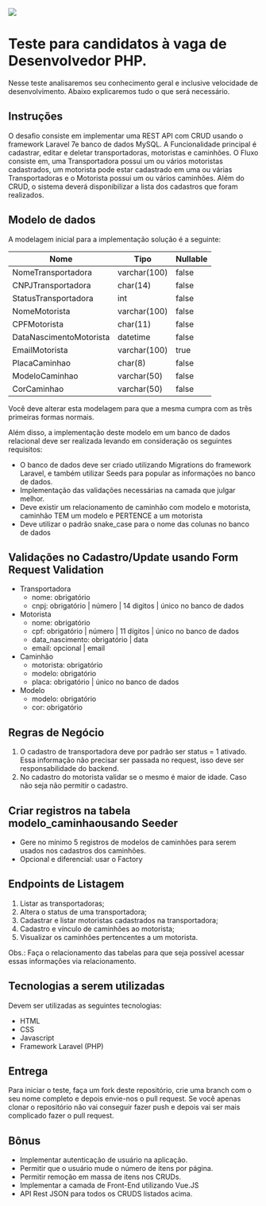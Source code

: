 
[![](https://rodobank.com.br/themes/rodobank/assets/img/logo.png)](https://rodobank.com.br)

# Teste para candidatos à vaga de Desenvolvedor PHP.
Nesse teste analisaremos seu conhecimento geral e inclusive velocidade de desenvolvimento. Abaixo explicaremos tudo o que será necessário.

## Instruções
O desafio consiste em implementar uma REST API com CRUD usando o framework Laravel 7e banco de dados MySQL. A Funcionalidade principal é cadastrar, editar e deletar transportadoras, motoristas e caminhões. O Fluxo consiste em, uma Transportadora possui um ou vários motoristas cadastrados, um motorista pode estar cadastrado em uma ou várias Transportadoras e o Motorista possui um ou vários caminhões. Além do CRUD, o sistema deverá disponibilizar a lista dos cadastros que foram realizados.

## Modelo de dados
A modelagem inicial para a implementação solução é a seguinte:

|Nome|Tipo|Nullable|
|----|----|--------|
|NomeTransportadora|varchar(100)|false|
|CNPJTransportadora|char(14)|false|
|StatusTransportadora|int|false|
|NomeMotorista|varchar(100)|false|
|CPFMotorista|char(11)|false|
|DataNascimentoMotorista|datetime|false|
|EmailMotorista|varchar(100)|true|
|PlacaCaminhao|char(8)|false|
|ModeloCaminhao|varchar(50)|false|
|CorCaminhao|varchar(50)|false|

Você deve alterar esta modelagem para que a mesma cumpra com as três primeiras formas normais.

Além disso, a implementação deste modelo em um banco de dados relacional deve ser realizada levando em consideração os seguintes requisitos:

- O banco de dados deve ser criado utilizando Migrations do framework Laravel, e também utilizar Seeds para popular as informações no banco de dados.
- Implementação das validações necessárias na camada que julgar melhor.
- Deve existir um relacionamento de caminhão com modelo e motorista, caminhão TEM um modelo e PERTENCE a um motorista
- Deve utilizar o padrão snake_case para o nome das colunas no banco de dados

## Validações no Cadastro/Update usando Form Request Validation
- Transportadora
  - nome: obrigatório
  - cnpj: obrigatório | número | 14 digitos | único no banco de dados
- Motorista
  - nome: obrigatório
  - cpf: obrigatório | número | 11 dígitos | único no banco de dados
  - data_nascimento: obrigatório | data
  - email: opcional | email
 - Caminhão
   - motorista: obrigatório
   - modelo: obrigatório
   - placa: obrigatório | único no banco de dados
- Modelo
  - modelo: obrigatório
  - cor: obrigatório

## Regras de Negócio
1. O cadastro de transportadora deve por padrão ser status = 1 ativado. Essa informação não precisar ser passada no request, isso deve ser responsabilidade do backend.
2. No cadastro do motorista validar se o mesmo é maior de idade. Caso não seja não permitir o cadastro.

## Criar registros na tabela modelo_caminhaousando Seeder
- Gere no mínimo 5 registros de modelos de caminhões para serem usados nos cadastros dos caminhões.
 - Opcional e diferencial: usar o Factory
 
 ## Endpoints de Listagem
1. Listar as transportadoras;
2. Altera o status de uma transportadora;
3. Cadastrar e listar motoristas cadastrados na transportadora;
4. Cadastro e vínculo de caminhões ao motorista;
4. Visualizar os caminhões pertencentes a um motorista.

Obs.: Faça o relacionamento das tabelas para que seja possível acessar essas informações via relacionamento.

## Tecnologias a serem utilizadas
Devem ser utilizadas as seguintes tecnologias:
- HTML
- CSS
- Javascript
- Framework Laravel (PHP)

## Entrega
Para iniciar o teste, faça um fork deste repositório, crie uma branch com o seu nome completo e depois envie-nos o pull request. Se você apenas clonar o repositório não vai conseguir fazer push e depois vai ser mais complicado fazer o pull request.

## Bônus
- Implementar autenticação de usuário na aplicação.
- Permitir que o usuário mude o número de itens por página.
- Permitir remoção em massa de itens nos CRUDs.
- Implementar a camada de Front-End utilizando Vue.JS
- API Rest JSON para todos os CRUDS listados acima.
